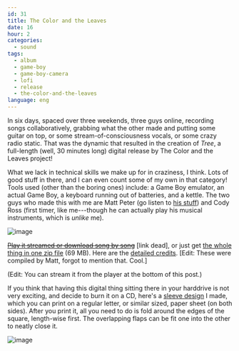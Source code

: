 ```yaml
---
id: 31
title: The Color and the Leaves
date: 16
hour: 2
categories:
  - sound
tags:
  - album
  - game-boy
  - game-boy-camera
  - lofi
  - release
  - the-color-and-the-leaves
language: eng
---
```


In six days, spaced over three weekends, three guys online, recording songs collaboratively, grabbing what the other made and putting some guitar on top, or some stream-of-consciousness vocals, or some crazy radio static. That was the dynamic that resulted in the creation of _Tree_, a full-length (well, 30 minutes long) digital release by The Color and the Leaves project!

What we lack in technical skills we make up for in craziness, I think. Lots of good stuff in there, and I can even count some of my own in that category! Tools used (other than the boring ones) include: a Game Boy emulator, an actual Game Boy, a keyboard running out of batteries, and a kettle. The two guys who made this with me are Matt Peter (go listen to [his stuff](http://www.fireandrobot.com/)) and Cody Ross (first timer, like me---though he can actually play his musical instruments, which is _unlike_ me).

![image](/files/2008/12-the-color-and-the-leaves/treecover.jpg "Tree cover")

~~[Play it streamed or download song by song](http://cllct.com/release/tree)~~ [link dead], or just get [the whole thing in one zip file](//www.agj.cl/files/music/colorleaves/tree/The%20Color%20and%20the%20Leaves%20-%20Tree.zip) (69 MB). Here are the [detailed credits](//www.agj.cl/files/music/colorleaves/tree/tree_credits.txt). [Edit: These were compiled by Matt, forgot to mention that. Cool.]

(Edit: You can stream it from the player at the bottom of this post.)

If you think that having this digital thing sitting there in your harddrive is not very exciting, and decide to burn it on a CD, here's a [sleeve design](//www.agj.cl/files/music/colorleaves/tree/tree_sleeve.pdf) I made, which you can print on a regular letter, or similar sized, paper sheet (on both sides). After you print it, all you need to do is fold around the edges of the square, length-wise first. The overlapping flaps can be fit one into the other to neatly close it.

![image](/files/2008/12-the-color-and-the-leaves/sleeve.jpg "Tree CD sleeve")

<!-- more -->

<audio-player title="The Color and the Leaves – Tree">
  <track
    title="Traffic"
    src="/files/2008/12-the-color-and-the-leaves/01-Traffic.mp3"
  />
  <track
    title="Let's Learn Planets"
    src="/files/2008/12-the-color-and-the-leaves/02-Lets-Learn-Planets.mp3"
  />
  <track
    title="Giant and the Cat"
    src="/files/2008/12-the-color-and-the-leaves/03-Giant-and-the-Cat.mp3"
  />
  <track
    title="Conspiración"
    src="/files/2008/12-the-color-and-the-leaves/04-Conspiracion.mp3"
  />
  <track
    title="Houseplants"
    src="/files/2008/12-the-color-and-the-leaves/05-Houseplants.mp3"
  />
  <track
    title="Cat and Dog Song"
    src="/files/2008/12-the-color-and-the-leaves/06-Cat-and-Dog-Song.mp3"
  />
  <track
    title="That Place, Again"
    src="/files/2008/12-the-color-and-the-leaves/07-That-Place-Again.mp3"
  />
  <track
    title="Achtung (One Two)"
    src="/files/2008/12-the-color-and-the-leaves/08-Achtung-One-Two.mp3"
  />
  <track
    title="Today"
    src="/files/2008/12-the-color-and-the-leaves/09-Today.mp3"
  />
  <track
    title="Caveman"
    src="/files/2008/12-the-color-and-the-leaves/10-Caveman.mp3"
  />
  <track
    title="When the Elephants Would Parade"
    src="/files/2008/12-the-color-and-the-leaves/11-When-the-Elephants-Would-Parade.mp3"
  />
  <track
    title="Rain in Reverse"
    src="/files/2008/12-the-color-and-the-leaves/12-Rain-in-Reverse.mp3"
  />
  <track
    title="Kitchen Jams With Baking Hams"
    src="/files/2008/12-the-color-and-the-leaves/13-Kitchen-Jams-With-Baking-Hams.mp3"
  />
  <track
    title="Dark Room, Morning Coffee"
    src="/files/2008/12-the-color-and-the-leaves/14-Dark-Room-Morning-Coffee.mp3"
  />
</audio-player>
